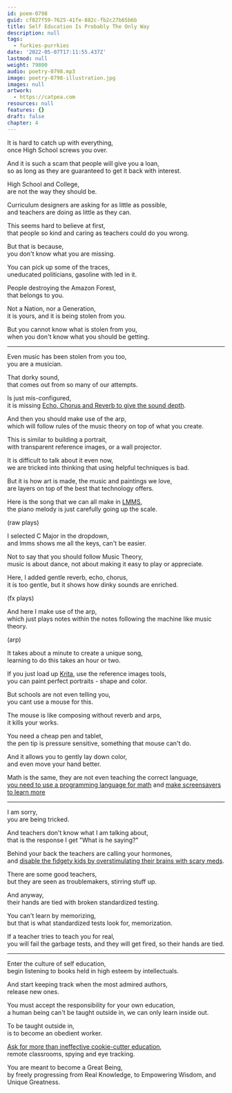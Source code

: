 ```yaml
---
id: poem-0798
guid: cf827f59-7625-41fe-882c-fb2c27b65b6b
title: Self Education Is Probably The Only Way
description: null
tags:
  - furkies-purrkies
date: '2022-05-07T17:11:55.437Z'
lastmod: null
weight: 79800
audio: poetry-0798.mp3
image: poetry-0798-illustration.jpg
images: null
artwork:
  - https://catpea.com
resources: null
features: {}
draft: false
chapter: 4
---
```


It is hard to catch up with everything,\
once High School screws you over.

And it is such a scam that people will give you a loan,\
so as long as they are guaranteed to get it back with interest.

High School and College,\
are not the way they should be.

Curriculum designers are asking for as little as possible,\
and teachers are doing as little as they can.

This seems hard to believe at first,\
that people so kind and caring as teachers could do you wrong.

But that is because,\
you don't know what you are missing.

You can pick up some of the traces,\
uneducated politicians, gasoline with led in it.

People destroying the Amazon Forest,\
that belongs to you.

Not a Nation, nor a Generation,\
it is yours, and it is being stolen from you.

But you cannot know what is stolen from you,\
when you don't know what you should be getting.

---

Even music has been stolen from you too,\
you are a musician.

That dorky sound,\
that comes out from so many of our attempts.

Is just mis-configured,\
it is missing [Echo, Chorus and Reverb to give the sound depth](https://www.youtube.com/watch?v=vlKH5GaKAeg).

And then you should make use of the arp,\
which will follow rules of the music theory on top of what you create.

This is similar to building a portrait,\
with transparent reference images, or a wall projector.

It is difficult to talk about it even now,\
we are tricked into thinking that using helpful techniques is bad.

But it is how art is made, the music and paintings we love,\
are layers on top of the best that technology offers.

Here is the song that we can all make in [LMMS](https://www.youtube.com/results?search_query=LMMS+Tutorial),\
the piano melody is just carefully going up the scale.

(raw plays)

I selected C Major in the dropdown,\
and lmms shows me all the keys, can't be easier.

Not to say that you should follow Music Theory,\
music is about dance, not about making it easy to play or appreciate.

Here, I added gentle reverb, echo, chorus,\
it is too gentle, but it shows how dinky sounds are enriched.

(fx plays)

And here I make use of the arp,\
which just plays notes within the notes following the machine like music theory.

(arp)

It takes about a minute to create a unique song,\
learning to do this takes an hour or two.

If you just load up [Krita](https://www.youtube.com/results?search_query=Krita+Tutorial), use the reference images tools,\
you can paint perfect portraits - shape and color.

But schools are not even telling you,\
you cant use a mouse for this.

The mouse is like composing without reverb and arps,\
it kills your works.

You need a cheap pen and tablet,\
the pen tip is pressure sensitive, something that mouse can't do.

And it allows you to gently lay down color,\
and even move your hand better.

Math is the same, they are not even teaching the correct language,\
[you need to use a programming language for math](https://github.com/Jam3/math-as-code) and [make screensavers to learn more](https://www.youtube.com/watch?v=8j0UDiN7my4\&list=PLglp04UYZK_PrN6xWo_nJ-8kzyXDyFUwi)

---

I am sorry,\
you are being tricked.

And teachers don't know what I am talking about,\
that is the response I get "What is he saying?"

Behind your back the teachers are calling your hormones,\
and [disable the fidgety kids by overstimulating their brains with scary meds](https://www.youtube.com/watch?v=mCbdS4hSa0s\&t=2195s).

There are some good teachers,\
but they are seen as troublemakers, stirring stuff up.

And anyway,\
their hands are tied with broken standardized testing.

You can't learn by memorizing,\
but that is what standardized tests look for, memorization.

If a teacher tries to teach you for real,\
you will fail the garbage tests, and they will get fired, so their hands are tied.

---

Enter the culture of self education,\
begin listening to books held in high esteem by intellectuals.

And start keeping track when the most admired authors,\
release new ones.

You must accept the responsibility for your own education,\
a human being can't be taught outside in, we can only learn inside out.

To be taught outside in,\
is to become an obedient worker.

[Ask for more than ineffective cookie-cutter education](https://www.youtube.com/watch?v=sxyKNMrhEvY),\
remote classrooms, spying and eye tracking.

You are meant to become a Great Being,\
by freely progressing from Real Knowledge, to Empowering Wisdom, and Unique Greatness.
